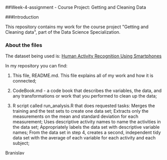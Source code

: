 
##Week-4-assignment - Course Project: Getting and Cleaning Data

###Introduction

This repository contains my work for the course project  "Getting and Cleaning data", part of the Data Science Specialization.

### About the files 
The dataset being used is: [Human Activity Recognition Using Smartphones](http://archive.ics.uci.edu/ml/datasets/Human+Activity+Recognition+Using+Smartphones)

In my repository you can find:
1. This file, README.md. This file explains all of my work and how it is connected;

2. CodeBook.md - a code book that describes the variables, the data, and any transformations or work that you performed to clean up the data;

3. R script called run_analysis.R that does requested tasks:
    Merges the training and the test sets to create one data set;
    Extracts only the measurements on the mean and standard deviation for each measurement;
    Uses descriptive activity names to name the activities in the data set;
    Appropriately labels the data set with descriptive variable names;
    From the data set in step 4, creates a second, independent tidy data set with the average of each variable for each activity and each subject;

Branislav
